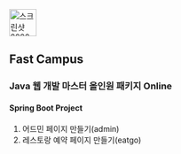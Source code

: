 <img width="49" alt="스크린샷 2020-10-20 오전 2 16 27" src="https://user-images.githubusercontent.com/30459523/96489331-4487e980-127a-11eb-9705-44b6c163b3c3.png"> 

## Fast Campus

### Java 웹 개발 마스터 올인원 패키지 Online

#### Spring Boot Project
1. 어드민 페이지 만들기(admin)
2. 레스토랑 예약 페이지 만들기(eatgo)
